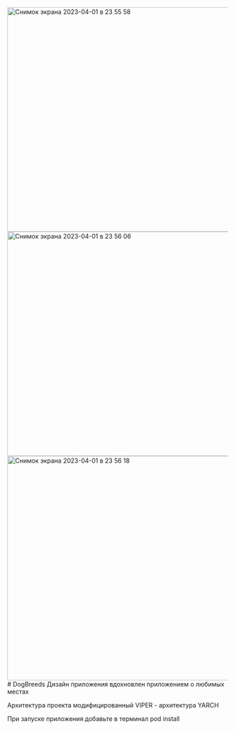 <img width="513" alt="Снимок экрана 2023-04-01 в 23 55 58" src="https://user-images.githubusercontent.com/129043253/229309271-55cc6c43-7457-48f0-b944-63335222b9d8.png">
<img width="513" alt="Снимок экрана 2023-04-01 в 23 56 06" src="https://user-images.githubusercontent.com/129043253/229309277-f0c05aa4-0187-4010-882d-bccfc41a74e5.png">
<img width="513" alt="Снимок экрана 2023-04-01 в 23 56 18" src="https://user-images.githubusercontent.com/129043253/229309282-d94221e5-cc67-45c4-9b32-dac781c7a075.png">
# DogBreeds
Дизайн приложения вдохновлен приложением о любимых местах

Архитектура проекта модифицированный VIPER - архитектура YARCH

При запуске приложения добавьте в терминал pod install
